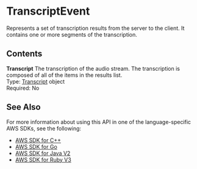 # TranscriptEvent<a name="API_streaming_TranscriptEvent"></a>

Represents a set of transcription results from the server to the client\. It contains one or more segments of the transcription\.

## Contents<a name="API_streaming_TranscriptEvent_Contents"></a>

 **Transcript**   <a name="transcribe-Type-streaming_TranscriptEvent-Transcript"></a>
The transcription of the audio stream\. The transcription is composed of all of the items in the results list\.  
Type: [Transcript](API_streaming_Transcript.md) object  
Required: No

## See Also<a name="API_streaming_TranscriptEvent_SeeAlso"></a>

For more information about using this API in one of the language\-specific AWS SDKs, see the following:
+  [ AWS SDK for C\+\+](https://docs.aws.amazon.com/goto/SdkForCpp/transcribe-streaming-2017-10-26/TranscriptEvent) 
+  [ AWS SDK for Go](https://docs.aws.amazon.com/goto/SdkForGoV1/transcribe-streaming-2017-10-26/TranscriptEvent) 
+  [ AWS SDK for Java V2](https://docs.aws.amazon.com/goto/SdkForJavaV2/transcribe-streaming-2017-10-26/TranscriptEvent) 
+  [ AWS SDK for Ruby V3](https://docs.aws.amazon.com/goto/SdkForRubyV3/transcribe-streaming-2017-10-26/TranscriptEvent) 